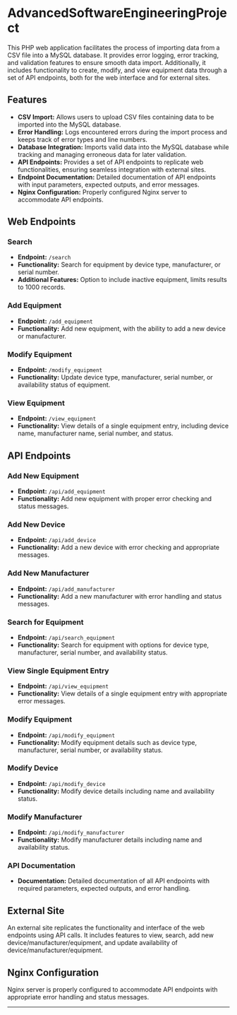 # AdvancedSoftwareEngineeringProject

This PHP web application facilitates the process of importing data from a CSV file into a MySQL database. It provides error logging, error tracking, and validation features to ensure smooth data import. Additionally, it includes functionality to create, modify, and view equipment data through a set of API endpoints, both for the web interface and for external sites.

## Features

- **CSV Import:** Allows users to upload CSV files containing data to be imported into the MySQL database.
- **Error Handling:** Logs encountered errors during the import process and keeps track of error types and line numbers.
- **Database Integration:** Imports valid data into the MySQL database while tracking and managing erroneous data for later validation.
- **API Endpoints:** Provides a set of API endpoints to replicate web functionalities, ensuring seamless integration with external sites.
- **Endpoint Documentation:** Detailed documentation of API endpoints with input parameters, expected outputs, and error messages.
- **Nginx Configuration:** Properly configured Nginx server to accommodate API endpoints.

## Web Endpoints

### Search
- **Endpoint:** `/search`
- **Functionality:** Search for equipment by device type, manufacturer, or serial number.
- **Additional Features:** Option to include inactive equipment, limits results to 1000 records.

### Add Equipment
- **Endpoint:** `/add_equipment`
- **Functionality:** Add new equipment, with the ability to add a new device or manufacturer.

### Modify Equipment
- **Endpoint:** `/modify_equipment`
- **Functionality:** Update device type, manufacturer, serial number, or availability status of equipment.

### View Equipment
- **Endpoint:** `/view_equipment`
- **Functionality:** View details of a single equipment entry, including device name, manufacturer name, serial number, and status.

## API Endpoints

### Add New Equipment
- **Endpoint:** `/api/add_equipment`
- **Functionality:** Add new equipment with proper error checking and status messages.

### Add New Device
- **Endpoint:** `/api/add_device`
- **Functionality:** Add a new device with error checking and appropriate messages.

### Add New Manufacturer
- **Endpoint:** `/api/add_manufacturer`
- **Functionality:** Add a new manufacturer with error handling and status messages.

### Search for Equipment
- **Endpoint:** `/api/search_equipment`
- **Functionality:** Search for equipment with options for device type, manufacturer, serial number, and availability status.

### View Single Equipment Entry
- **Endpoint:** `/api/view_equipment`
- **Functionality:** View details of a single equipment entry with appropriate error messages.

### Modify Equipment
- **Endpoint:** `/api/modify_equipment`
- **Functionality:** Modify equipment details such as device type, manufacturer, serial number, or availability status.

### Modify Device
- **Endpoint:** `/api/modify_device`
- **Functionality:** Modify device details including name and availability status.

### Modify Manufacturer
- **Endpoint:** `/api/modify_manufacturer`
- **Functionality:** Modify manufacturer details including name and availability status.

### API Documentation
- **Documentation:** Detailed documentation of all API endpoints with required parameters, expected outputs, and error handling.

## External Site

An external site replicates the functionality and interface of the web endpoints using API calls. It includes features to view, search, add new device/manufacturer/equipment, and update availability of device/manufacturer/equipment.

## Nginx Configuration

Nginx server is properly configured to accommodate API endpoints with appropriate error handling and status messages.

---
